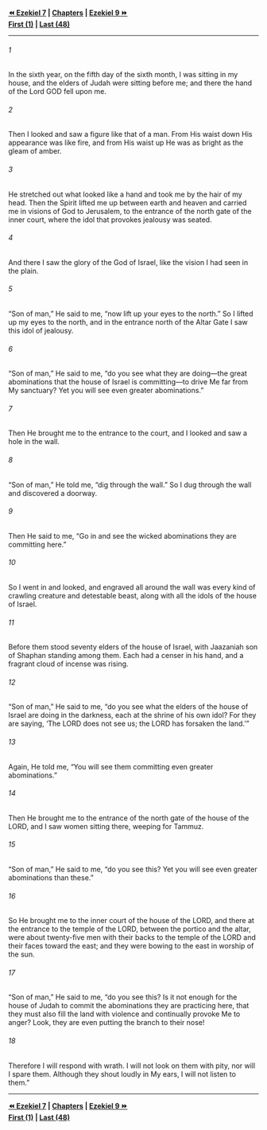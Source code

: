   
**[⏪ Ezekiel 7](./Ezekiel%207.md) | [Chapters](./_index.md) | [Ezekiel 9 ⏩](./Ezekiel%209.md)**  
**[First (1)](./Ezekiel%201.md) | [Last (48)](./Ezekiel%2048.md)**  
  
---  
  
###### 1  
In the sixth year, on the fifth day of the sixth month, I was sitting in my house, and the elders of Judah were sitting before me; and there the hand of the Lord GOD fell upon me.  
  
###### 2  
Then I looked and saw a figure like that of a man. From His waist down His appearance was like fire, and from His waist up He was as bright as the gleam of amber.  
  
###### 3  
He stretched out what looked like a hand and took me by the hair of my head. Then the Spirit lifted me up between earth and heaven and carried me in visions of God to Jerusalem, to the entrance of the north gate of the inner court, where the idol that provokes jealousy was seated.  
  
###### 4  
And there I saw the glory of the God of Israel, like the vision I had seen in the plain.  
  
###### 5  
“Son of man,” He said to me, “now lift up your eyes to the north.” So I lifted up my eyes to the north, and in the entrance north of the Altar Gate I saw this idol of jealousy.  
  
###### 6  
“Son of man,” He said to me, “do you see what they are doing—the great abominations that the house of Israel is committing—to drive Me far from My sanctuary? Yet you will see even greater abominations.”  
  
###### 7  
Then He brought me to the entrance to the court, and I looked and saw a hole in the wall.  
  
###### 8  
“Son of man,” He told me, “dig through the wall.” So I dug through the wall and discovered a doorway.  
  
###### 9  
Then He said to me, “Go in and see the wicked abominations they are committing here.”  
  
###### 10  
So I went in and looked, and engraved all around the wall was every kind of crawling creature and detestable beast, along with all the idols of the house of Israel.  
  
###### 11  
Before them stood seventy elders of the house of Israel, with Jaazaniah son of Shaphan standing among them. Each had a censer in his hand, and a fragrant cloud of incense was rising.  
  
###### 12  
“Son of man,” He said to me, “do you see what the elders of the house of Israel are doing in the darkness, each at the shrine of his own idol? For they are saying, ‘The LORD does not see us; the LORD has forsaken the land.’”  
  
###### 13  
Again, He told me, “You will see them committing even greater abominations.”  
  
###### 14  
Then He brought me to the entrance of the north gate of the house of the LORD, and I saw women sitting there, weeping for Tammuz.  
  
###### 15  
“Son of man,” He said to me, “do you see this? Yet you will see even greater abominations than these.”  
  
###### 16  
So He brought me to the inner court of the house of the LORD, and there at the entrance to the temple of the LORD, between the portico and the altar, were about twenty-five men with their backs to the temple of the LORD and their faces toward the east; and they were bowing to the east in worship of the sun.  
  
###### 17  
“Son of man,” He said to me, “do you see this? Is it not enough for the house of Judah to commit the abominations they are practicing here, that they must also fill the land with violence and continually provoke Me to anger? Look, they are even putting the branch to their nose!  
  
###### 18  
Therefore I will respond with wrath. I will not look on them with pity, nor will I spare them. Although they shout loudly in My ears, I will not listen to them.”  
  
  
---  
  
**[⏪ Ezekiel 7](./Ezekiel%207.md) | [Chapters](./_index.md) | [Ezekiel 9 ⏩](./Ezekiel%209.md)**  
**[First (1)](./Ezekiel%201.md) | [Last (48)](./Ezekiel%2048.md)**  
  
